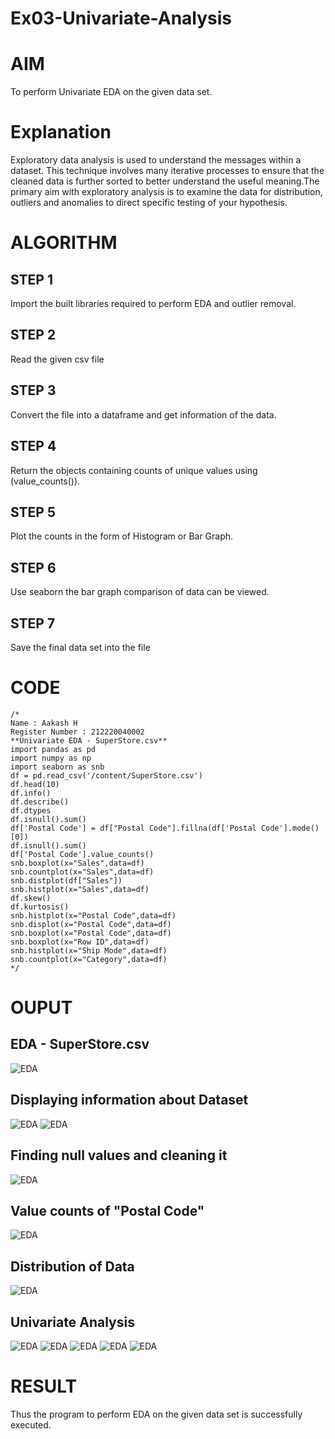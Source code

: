 # Ex03-Univariate-Analysis
# AIM
To perform Univariate EDA on the given data set.

# Explanation
Exploratory data analysis is used to understand the messages within a dataset. This technique involves many iterative processes to ensure that the cleaned data is further sorted to better understand the useful meaning.The primary aim with exploratory analysis is to examine the data for distribution, outliers and anomalies to direct specific testing of your hypothesis.


# ALGORITHM
## STEP 1
Import the built libraries required to perform EDA and outlier removal.

## STEP 2
Read the given csv file

## STEP 3
Convert the file into a dataframe and get information of the data.

## STEP 4
Return the objects containing counts of unique values using (value_counts()).

## STEP 5
Plot the counts in the form of Histogram or Bar Graph.

## STEP 6
Use seaborn the bar graph comparison of data can be viewed.

## STEP 7
Save the final data set into the file

# CODE
```
/* 
Name : Aakash H
Register Number : 212220040002
**Univariate EDA - SuperStore.csv**
import pandas as pd
import numpy as np
import seaborn as snb
df = pd.read_csv('/content/SuperStore.csv')
df.head(10)
df.info()
df.describe()
df.dtypes
df.isnull().sum()
df['Postal Code'] = df["Postal Code"].fillna(df['Postal Code'].mode()[0])
df.isnull().sum()
df['Postal Code'].value_counts()
snb.boxplot(x="Sales",data=df)
snb.countplot(x="Sales",data=df)
snb.distplot(df["Sales"])
snb.histplot(x="Sales",data=df)
df.skew()
df.kurtosis()
snb.histplot(x="Postal Code",data=df)
snb.displot(x="Postal Code",data=df)
snb.boxplot(x="Postal Code",data=df)
snb.boxplot(x="Row ID",data=df)
snb.histplot(x="Ship Mode",data=df)
snb.countplot(x="Category",data=df)
*/
```
# OUPUT
## EDA - SuperStore.csv
![EDA](/images/img.png)
## Displaying information about Dataset
![EDA](/images/img2.png)
![EDA](/images/img3.png)
## Finding null values and cleaning it
![EDA](/images/img4.png)
## Value counts of "Postal Code"
![EDA](/images/img5.png)
## Distribution of Data 
![EDA](/images/img8.png)
## Univariate Analysis
![EDA](/images/img6.png)
![EDA](/images/img7.png)
![EDA](/images/img9.png)
![EDA](/images/img10.png)
![EDA](/images/img11.png)

# RESULT
Thus the program to perform EDA on the given data set is successfully executed.
